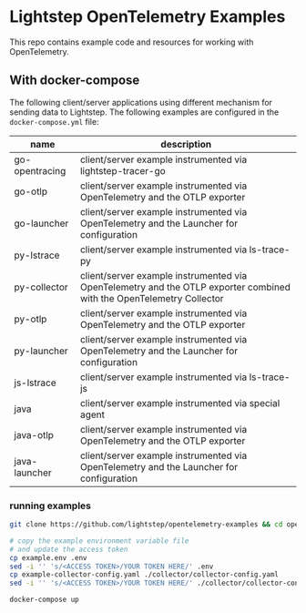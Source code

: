 # Lightstep OpenTelemetry Examples

This repo contains example code and resources for working with OpenTelemetry.


## With docker-compose

The following client/server applications using different mechanism for sending data to Lightstep. The following examples are configured in the `docker-compose.yml` file:

| name           | description |
| -------------- | ----------- |
| go-opentracing | client/server example instrumented via lightstep-tracer-go |
| go-otlp        | client/server example instrumented via OpenTelemetry and the OTLP exporter |
| go-launcher    | client/server example instrumented via OpenTelemetry and the Launcher for configuration |
| py-lstrace     | client/server example instrumented via ls-trace-py |
| py-collector   | client/server example instrumented via OpenTelemetry and the OTLP exporter combined with the OpenTelemetry Collector |
| py-otlp        | client/server example instrumented via OpenTelemetry and the OTLP exporter |
| py-launcher    | client/server example instrumented via OpenTelemetry and the Launcher for configuration |
| js-lstrace     | client/server example instrumented via ls-trace-js |
| java           | client/server example instrumented via special agent |
| java-otlp      | client/server example instrumented via OpenTelemetry and the OTLP exporter |
| java-launcher  | client/server example instrumented via OpenTelemetry and the Launcher for configuration |

### running examples

```bash
git clone https://github.com/lightstep/opentelemetry-examples && cd opentelemetrys-examples

# copy the example environment variable file
# and update the access token
cp example.env .env
sed -i '' 's/<ACCESS TOKEN>/YOUR TOKEN HERE/' .env
cp example-collector-config.yaml ./collector/collector-config.yaml
sed -i '' 's/<ACCESS TOKEN>/YOUR TOKEN HERE/' ./collector/collector-config.yaml

docker-compose up
```
